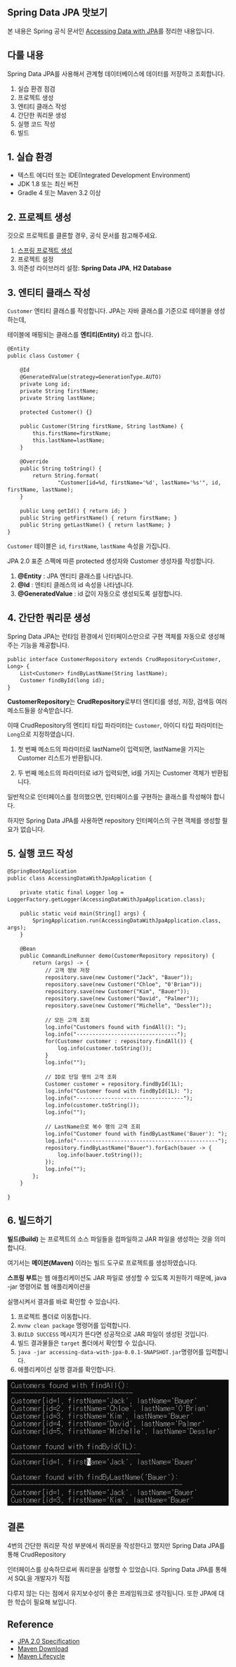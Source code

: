 ## Spring Data JPA 맛보기

본 내용은 Spring 공식 문서인 [Accessing Data with JPA](https://spring.io/guides/gs/accessing-data-jpa/)를 정리한 내용입니다.

## 다룰 내용

Spring Data JPA를 사용해서 관계형 데이터베이스에 데이터를 저장하고 조회합니다.

1. 실습 환경 점검
2. 프로젝트 생성
3. 엔티티 클래스 작성
4. 간단한 쿼리문 생성
5. 실행 코드 작성
6. 빌드

## 1. 실습 환경

- 텍스트 에디터 또는 IDE(Integrated Development Environment)
- JDK 1.8 또는 최신 버전
- Gradle 4 또는 Maven 3.2 이상

## 2. 프로젝트 생성

깃으로 프로젝트를 클론할 경우, 공식 문서를 참고해주세요.

1. [스프링 프로젝트 생성](https://start.spring.io/)
2. 프로젝트 설정
3. 의존성 라이브러리 설정: **Spring Data JPA**, **H2 Database**

## 3. 엔티티 클래스 작성

`Customer` 엔티티 클래스를 작성합니다. JPA는 자바 클래스를 기준으로 테이블을 생성하는데,

테이블에 매핑되는 클래스를 **엔티티(Entity)** 라고 합니다.

```
@Entity
public class Customer {

	@Id
	@GeneratedValue(strategy=GenerationType.AUTO)
	private Long id;
	private String firstName;
	private String lastName;

	protected Customer() {}

	public Customer(String firstName, String lastName) {
		this.firstName=firstName;
		this.lastName=lastName;
	}

	@Override
	public String toString() {
		return String.format(
				"Customer[id=%d, firstName='%d', lastName='%s'", id, firstName, lastName);
	}

	public Long getId() { return id; }
	public String getFirstName() { return firstName; }
	public String getLastName() { return lastName; }
}
```

`Customer` 테이블은 `id`, `firstName`, `lastName` 속성을 가집니다.

JPA 2.0 표준 스펙에 따른 protected 생성자와 Customer 생성자를 작성합니다.

1. **@Entity** : JPA 엔티티 클래스를 나타냅니다.
2. **@Id** : 엔티티 클래스의 id 속성을 나타냅니다.
3. **@GeneratedValue** : id 값이 자동으로 생성되도록 설정합니다.

## 4. 간단한 쿼리문 생성

Spring Data JPA는 런타임 환경에서 인터페이스만으로 구현 객체를 자동으로 생성해 주는 기능을 제공합니다.

```
public interface CustomerRepository extends CrudRepository<Customer, Long> {
	List<Customer> findByLastName(String lastName);
	Customer findById(long id);
}
```

**CustomerRepository**는 **CrudRepository**로부터 엔티티를 생성, 저장, 검색등 여러 메소드들을 상속받습니다.

이때 CrudRepository의 엔티티 타입 파라미터는 `Customer`, 아이디 타입 파라미터는 `Long`으로 지정하였습니다.

1. 첫 번째 메소드의 파라미터로 lastName이 입력되면, lastName을 가지는 Customer 리스트가 반환됩니다.

2. 두 번째 메소드의 파라미터로 id가 입력되면, id를 가지는 Customer 객체가 반환됩니다.

일반적으로 인터페이스를 정의했으면, 인터페이스를 구현하는 클래스를 작성해야 합니다.

하지만 Spring Data JPA를 사용하면 repository 인터페이스의 구현 객체를 생성할 필요가 없습니다.

## 5. 실행 코드 작성

```
@SpringBootApplication
public class AccessingDataWithJpaApplication {

	private static final Logger log = LoggerFactory.getLogger(AccessingDataWithJpaApplication.class);

	public static void main(String[] args) {
		SpringApplication.run(AccessingDataWithJpaApplication.class, args);
	}

	@Bean
	public CommandLineRunner demo(CustomerRepository repository) {
		return (args) -> {
			// 고객 정보 저장
			repository.save(new Customer("Jack", "Bauer"));
			repository.save(new Customer("Chloe", "0'Brian"));
			repository.save(new Customer("Kim", "Bauer"));
			repository.save(new Customer("David", "Palmer"));
			repository.save(new Customer("Michelle", "Dessler"));

			// 모든 고객 조회
			log.info("Customers found with findAll(): ");
			log.info("--------------------------------");
			for(Customer customer : repository.findAll()) {
				log.info(customer.toString());
			}
			log.info("");

			// ID로 단일 행의 고객 조회
			Customer customer = repository.findById(1L);
			log.info("Customer found with findById(1L): ");
			log.info("----------------------------------");
			log.info(customer.toString());
			log.info("");

			// LastName으로 복수 행의 고객 조회
			log.info("Customer found with findByLastName('Bauer'): ");
			log.info("---------------------------------------------");
			repository.findByLastName("Bauer").forEach(bauer -> {
				log.info(bauer.toString());
			});
			log.info("");
		};
	}

}
```

## 6. 빌드하기

**빌드(Build)** 는 프로젝트의 소스 파일들을 컴파일하고 JAR 파일을 생성하는 것을 의미합니다.

여기서는 **메이븐(Maven)** 이라는 빌드 도구로 프로젝트를 생성하였습니다.

**스프링 부트**는 웹 애플리케이션도 JAR 파일로 생성할 수 있도록 지원하기 때문에, java -jar 명령어로 웹 애플리케이션을

실행시켜서 결과를 바로 확인할 수 있습니다.

1. 프로젝트 폴더로 이동합니다.
2. `mvnw clean package` 명령어를 입력합니다.
3. `BUILD SUCCESS` 메시지가 뜬다면 성공적으로 JAR 파일이 생성된 것입니다.
4. 빌드 결과물들은 `target` 폴더에서 확인할 수 있습니다.
5. `java -jar accessing-data-with-jpa-0.0.1-SNAPSHOT.jar`명령어를 입력합니다.
6. 애플리케이션 실행 결과를 확인합니다.

![애플리케이션 실행 결과](실행결과.png)

## 결론

4번의 간단한 쿼리문 작성 부분에서 쿼리문을 작성한다고 했지만 Spring Data JPA를 통해 CrudRepository

인터페이스를 상속하므로써 쿼리문을 실행할 수 있었습니다. Spring Data JPA를 통해서 SQL을 개발자가 직접

다루지 않는 다는 점에서 유지보수성이 좋은 프레임워크로 생각됩니다. 또한 JPA에 대한 학습이 필요해 보입니다.

## Reference

- [JPA 2.0 Specification](https://stackoverflow.com/questions/6033905/create-the-perfect-jpa-entity)
- [Maven Download](https://maven.apache.org/download.cgi)
- [Maven Lifecycle](https://maven.apache.org/guides/introduction/introduction-to-the-lifecycle.html)
